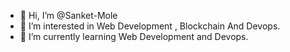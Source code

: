 - 👋 Hi, I’m @Sanket-Mole
- 👀 I’m interested in Web Development , Blockchain And Devops.
- 🌱 I’m currently learning Web Development and Devops.

<!---
Sanket-Mole/Sanket-Mole is a ✨ special ✨ repository because its `README.md` (this file) appears on your GitHub profile.
You can click the Preview link to take a look at your changes.
--->
